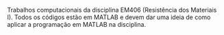 Trabalhos computacionais da disciplina EM406 (Resistência dos Materiais I). Todos os códigos estão em MATLAB e devem dar uma ideia de como 
aplicar a programação em MATLAB na disciplina.
